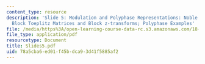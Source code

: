 ```yaml
---
content_type: resource
description: 'Slide 5: Modulation and Polyphase Representations: Noble Identities;
  Block Toeplitz Matrices and Block z-transforms; Polyphase Examples'
file: /media/https%3A/open-learning-course-data-rc.s3.amazonaws.com/18-327-wavelets-filter-banks-and-applications-spring-2003/78a5cba6ed01f45bdca93d41f5885af2_Slides5.pdf
file_type: application/pdf
resourcetype: Document
title: Slides5.pdf
uid: 78a5cba6-ed01-f45b-dca9-3d41f5885af2
---
```

